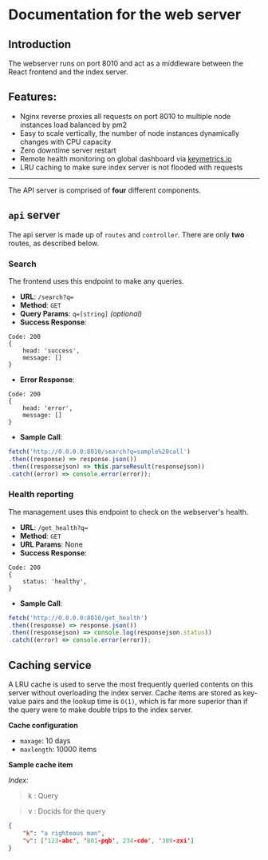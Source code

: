# Documentation for the web server #

## Introduction
The webserver runs on port 8010 and act as a middleware between the React frontend and the index server. 

## Features:
- Nginx reverse proxies all requests on port 8010 to multiple node instances load balanced by pm2
- Easy to scale vertically, the number of node instances dynamically changes with CPU capacity
- Zero downtime server restart
- Remote health monitoring on global dashboard via [keymetrics.io]() 
- LRU caching to make sure index server is not flooded with requests
---
The API server is comprised of **four** different components.

## **`api` server**
The api server is made up of `routes` and `controller`. There are only **two** routes, as described below.

### **Search**
The frontend uses this endpoint to make any queries.
- **URL**: `/search?q=`
- **Method**: `GET`
- **Query Params**: `q=[string]` *(optional)*
- **Success Response**: 
```
Code: 200
{
    head: 'success',
    message: []
}
````
- **Error Response**:
```
Code: 200
{
    head: 'error',
    message: []
}
```
- **Sample Call**:
```Javascript
fetch('http://0.0.0.0:8010/search?q=sample%20call')
.then((response) => response.json())
.then((responsejson) => this.parseResult(responsejson))
.catch((error) => console.error(error));
```


### **Health reporting**
The management uses this endpoint to check on the webserver's health.
- **URL**: `/get_health?q=`
- **Method**: `GET`
- **URL Params**: None
- **Success Response**: 
```
Code: 200
{
    status: 'healthy',
}
````

- **Sample Call**:
```Javascript
fetch('http://0.0.0.0:8010/get_health')
.then((response) => response.json())
.then((responsejson) => console.log(responsejson.status))
.catch((error) => console.error(error));
```
## **Caching service** ##
A LRU cache is used to serve the most frequently queried contents on this server without overloading the index server. Cache items are stored as key-value pairs and the lookup time is `O(1)`, which is far more superior than if the query were to make double trips to the index server.

**Cache configuration**
- `maxage`: 10 days
- `maxlength`: 10000 items

**Sample cache item**

*Index:* 

>k : Query

>v : Docids for the query 
```JSON
{
    "k": "a righteous man",
    "v": ['123-abc', '801-pqb', 234-cde', '389-zxi'] 
}
```
<!-- 
## Manager ##
- Instantiates 
- Health reporting to 
- /get_health

## Aggregating service ##


## Dependencies ## -->